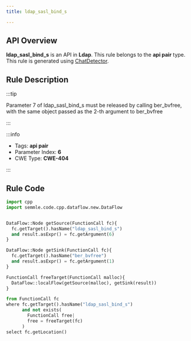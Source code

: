 ```yaml
---
title: ldap_sasl_bind_s

---
```



## API Overview
**ldap_sasl_bind_s** is an API in **Ldap**. This rule belongs to the **api pair** type. This rule is generated using [ChatDetector](../../tools/ChatDetector).
## Rule Description

:::tip

Parameter 7 of ldap_sasl_bind_s must be released by calling ber_bvfree, with the same object passed as the 2-th argument to ber_bvfree

:::

:::info

- Tags: **api pair**
- Parameter Index: **6**
- CWE Type: **CWE-404**

:::

## Rule Code
```python
import cpp
import semmle.code.cpp.dataflow.new.DataFlow


DataFlow::Node getSource(FunctionCall fc){
  fc.getTarget().hasName("ldap_sasl_bind_s")
  and result.asExpr() = fc.getArgument(6)
}

DataFlow::Node getSink(FunctionCall fc){
  fc.getTarget().hasName("ber_bvfree")
  and result.asExpr() = fc.getArgument(1)
}

FunctionCall freeTarget(FunctionCall malloc){
  DataFlow::localFlow(getSource(malloc), getSink(result))
}

from FunctionCall fc
where fc.getTarget().hasName("ldap_sasl_bind_s")
      and not exists(
        FunctionCall free| 
        free = freeTarget(fc)
      )
select fc.getLocation()
```